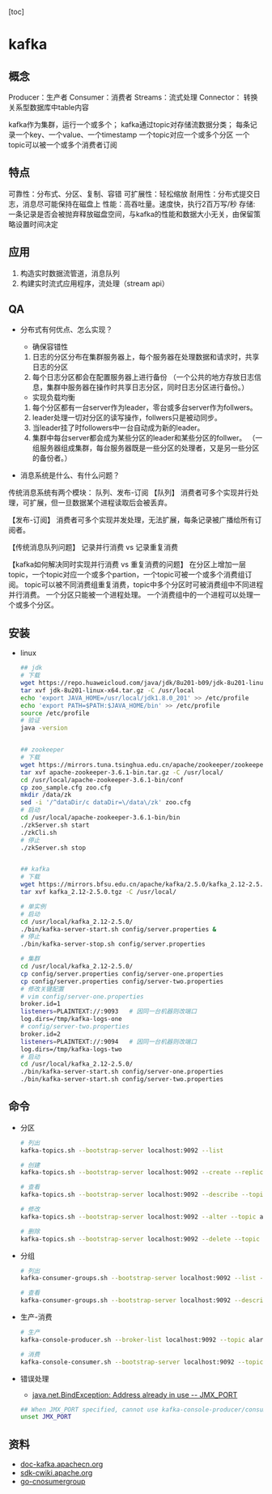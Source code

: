 [toc]

# kafka

## 概念

Producer：生产者
Consumer：消费者
Streams：流式处理
Connector： 转换关系型数据库中table内容

kafka作为集群，运行一个或多个；
kafka通过topic对存储流数据分类；
每条记录一个key、一个value、一个timestamp
一个topic对应一个或多个分区
一个topic可以被一个或多个消费者订阅

## 特点

可靠性：分布式、分区、复制、容错
可扩展性：轻松缩放
耐用性：分布式提交日志，消息尽可能保持在磁盘上
性能：高吞吐量。速度快，执行2百万写/秒
存储: 一条记录是否会被抛弃释放磁盘空间，与kafka的性能和数据大小无关，由保留策略设置时间决定

## 应用

1. 构造实时数据流管道，消息队列
2. 构建实时流式应用程序，流处理（stream api）
  
## QA 

- 分布式有何优点、怎么实现？
    - 确保容错性
    1. 日志的分区分布在集群服务器上，每个服务器在处理数据和请求时，共享日志的分区
    2. 每个日志分区都会在配置服务器上进行备份
   （一个公共的地方存放日志信息，集群中服务器在操作时共享日志分区，同时日志分区进行备份。）
   
    - 实现负载均衡
    1. 每个分区都有一台server作为leader，零台或多台server作为follwers。
    2. leader处理一切对分区的读写操作，follwers只是被动同步。
    3. 当leader挂了时followers中一台自动成为新的leader。
    4. 集群中每台server都会成为某些分区的leader和某些分区的follwer。 （一组服务器组成集群，每台服务器既是一些分区的处理者，又是另一些分区的备份者。）
  
- 消息系统是什么、有什么问题？
   
传统消息系统有两个模块： 队列、发布-订阅
【队列】
消费者可多个实现并行处理，可扩展，但一旦数据某个进程读取后会被丢弃。
   
【发布-订阅】
消费者可多个实现并发处理，无法扩展，每条记录被广播给所有订阅者。
   
【传统消息队列问题】
记录并行消费 vs 记录重复消费 
   
【kafka如何解决同时实现并行消费 vs 重复消费的问题】
在分区上增加一层topic，一个topic对应一个或多个partion，一个topic可被一个或多个消费组订阅。
topic可以被不同消费组重复消费，topic中多个分区时可被消费组中不同进程并行消费。
一个分区只能被一个进程处理。
一个消费组中的一个进程可以处理一个或多个分区。
  
## 安装

- linux

  ```bash
  ## jdk
  # 下载
  wget https://repo.huaweicloud.com/java/jdk/8u201-b09/jdk-8u201-linux-x64.tar.gz
  tar xvf jdk-8u201-linux-x64.tar.gz -C /usr/local
  echo 'export JAVA_HOME=/usr/local/jdk1.8.0_201' >> /etc/profile
  echo 'export PATH=$PATH:$JAVA_HOME/bin' >> /etc/profile
  source /etc/profile
  # 验证
  java -version
  
  
  ## zookeeper
  # 下载
  wget https://mirrors.tuna.tsinghua.edu.cn/apache/zookeeper/zookeeper-3.6.1/apache-zookeeper-3.6.1-bin.tar.gz
  tar xvf apache-zookeeper-3.6.1-bin.tar.gz -C /usr/local/
  cd /usr/local/apache-zookeeper-3.6.1-bin/conf
  cp zoo_sample.cfg zoo.cfg
  mkdir /data/zk
  sed -i '/^dataDir/c dataDir=\/data\/zk' zoo.cfg
  # 启动
  cd /usr/local/apache-zookeeper-3.6.1-bin/bin
  ./zkServer.sh start
  ./zkCli.sh 
  # 停止
  ./zkServer.sh stop


  ## kafka
  # 下载
  wget https://mirrors.bfsu.edu.cn/apache/kafka/2.5.0/kafka_2.12-2.5.0.tgz
  tar xvf kafka_2.12-2.5.0.tgz -C /usr/local/
  
  # 单实例
  # 启动
  cd /usr/local/kafka_2.12-2.5.0/
  ./bin/kafka-server-start.sh config/server.properties &
  # 停止
  ./bin/kafka-server-stop.sh config/server.properties  
  
  # 集群
  cd /usr/local/kafka_2.12-2.5.0/
  cp config/server.properties config/server-one.properties
  cp config/server.properties config/server-two.properties 
  # 修改关键配置 
  # vim config/server-one.properties 
  broker.id=1 
  listeners=PLAINTEXT://:9093   # 因同一台机器则改端口
  log.dirs=/tmp/kafka-logs-one  
  # config/server-two.properties 
  broker.id=2
  listeners=PLAINTEXT://:9094   # 因同一台机器则改端口
  log.dirs=/tmp/kafka-logs-two  
  # 启动
  cd /usr/local/kafka_2.12-2.5.0/
  ./bin/kafka-server-start.sh config/server-one.properties
  ./bin/kafka-server-start.sh config/server-two.properties 
  ```

## 命令

- 分区

  ```bash
  # 列出
  kafka-topics.sh --bootstrap-server localhost:9092 --list
  
  # 创建
  kafka-topics.sh --bootstrap-server localhost:9092 --create --replication-factor 3 -partitions 1 -topic alarm_center_test

  # 查看
  kafka-topics.sh --bootstrap-server localhost:9092 --describe --topic alarm_center_test
  
  # 修改
  kafka-topics.sh --bootstrap-server localhost:9092 --alter --topic alarm_center_test --partitions 16
  
  # 删除
  kafka-topics.sh --bootstrap-server localhost:9092 --delete --topic alarm_center_test
  ```
  
- 分组

  ```bash
  # 列出
  kafka-consumer-groups.sh --bootstrap-server localhost:9092 --list --all-groups 
  
  # 查看
  kafka-consumer-groups.sh --bootstrap-server localhost:9092 --describe --group console-consumer-38941
  ```

- 生产-消费

  ```bash
  # 生产
  kafka-console-producer.sh --broker-list localhost:9092 --topic alarm_center_test
  
  # 消费
  kafka-console-consumer.sh --bootstrap-server localhost:9092 --topic alarm_center_test --from-beginning
  ```

- 错误处理
   - [java.net.BindException: Address already in use -- JMX_PORT](https://github.com/wurstmeister/kafka-docker/issues/171)

  ```bash
  ## When JMX_PORT specified, cannot use kafka-console-producer/consumer
  unset JMX_PORT
  ```

## 资料

- [doc-kafka.apachecn.org](https://kafka.apachecn.org/intro.html)
- [sdk-cwiki.apache.org](https://cwiki.apache.org/confluence/display/KAFKA/Clients)
- [go-cnosumergroup](https://github.com/Shopify/sarama/blob/master/examples/consumergroup/main.go)
